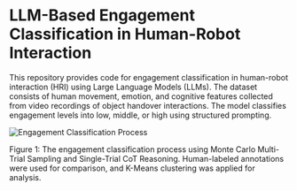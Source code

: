# LLM-Based Engagement Classification in Human-Robot Interaction

This repository provides code for engagement classification in human-robot interaction (HRI) using Large Language Models (LLMs). The dataset consists of human movement, emotion, and cognitive features collected from video recordings of object handover interactions. The model classifies engagement levels into low, middle, or high using structured prompting.


![Engagement Classification Process](images/figure1.png)

Figure 1: The engagement classification process using Monte Carlo Multi-Trial Sampling and Single-Trial CoT Reasoning. Human-labeled annotations were used for comparison, and K-Means clustering was applied for analysis.
